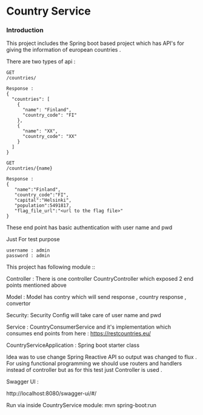 # Country Service

### Introduction
This project includes the Spring boot based project which has API's for giving the information of european countries .

There are two types of api :

```
GET
/countries/

Response :
{
  "countries": [
    {
      "name": "Finland",
      "country_code": "FI"
    },
    {
      "name": "XX",
      "country_code": "XX"
    }
  ]
}

```

```
GET
/countries/{name}

Response : 
{
   "name":"Finland",
   "country_code":"FI",
   "capital":"Helsinki",
   "population":5491817,
   "flag_file_url":"<url to the flag file>"
}
```

These end point has basic authentication with user name and pwd

Just For test purpose
```
username : admin 
password : admin
```

This project has following module ::

Controller : There is one controller CountryController which exposed 2 end points mentioned above 

Model : Model has contry which will send response , country response , convertor

Security: Security Config will take care of user name and pwd

Service : CountryConsumerService and it's implementation which consumes end points from here : https://restcountries.eu/

CountryServiceApplication : Spring boot starter class

Idea was to use change Spring Reactive API so output was changed to flux .
For using functional programming we should use routers and handlers instead of controller but as for this test just Controller is used .


Swagger UI :

http://localhost:8080/swagger-ui/#/


Run via inside CountryService module:
mvn spring-boot:run
